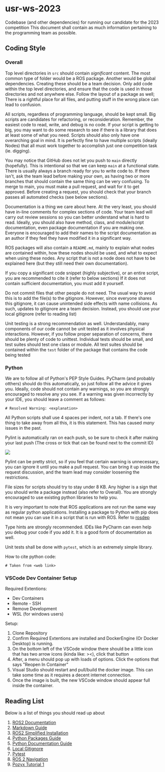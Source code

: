 # usr-ws-2023
Codebase (and other dependencies) for running our candidate for the 2023 competition
This document shall contain as much information pertaining to the programming team as possible.

## Coding Style
### Overall
Top level directories in `src` should contain *significant* content. The most common type of folder would be a ROS package. Another would be global dependencies. Creating these should be a team decision. Only add code within the top level directories, and ensure that the code is used in those directories and not anywhere else. Follow the layout of a package as well; There is a rightful place for all files, and putting stuff in the wrong place can lead to confusion.

All scripts, regardless of programming language, should be kept small. Big scripts are candidates for refactoring, or reconsideration. Remember, the easiest code to read, write, and debug is no code. If your script is getting to big, you may want to do some research to see if there is a library that does at least some of what you need. Scripts should also only have one overarching goal in mind. It is perfectly fine to have multiple scripts (ideally Nodes) that all must work together to accomplish just one competition task (ie. digging).

You may notice that GitHub does not let you push to `main` directly (hopefully). This is intentional so that we can keep `main` at a functional state. There is usually always a branch ready for you to write code to. If there isn't, ask the team lead before making your own, as having two or more branches that should contain the same thing can be very confusing. To merge to main, you must make a pull request, and wait for it to get approved. Before creating a request, you should check that your branch passes all automated checks (see below sections).

Documentation is a thing we care about here. At the very least, you should have in-line comments for complex sections of code. Your team lead will carry out review sessions so you can better understand what is hard to read. Ideally, you should also have method, class, and module/script documentation, even package documentation if you are making one. Everyone is encouraged to add their names to the script documentation as an author if they feel they have modified it in a significant way.

ROS packages will also contain a `README.md`, mainly to explain what nodes are contained within, how these nodes should be used, and what to expect when using these nodes. Any script that is not a node does not have to be explained here (but they still need their own documentation).

If you copy a significant code snippet (highly subjective), or an entire script, you are recommended to cite it (refer to below sections)
If it does not contain sufficient documentation, you must add it yourself.

Do not commit files that other people do not need. The usual way to avoid this is to add the file(s) to the gitignore. However, since everyone shares this gitignore, it can cause unintended side effects with name collisions. As such, updates to gitignore are a team decision. Instead, you should use your local gitignore (refer to reading list)

Unit testing is a strong recommendation as well. Understandably, many components of our code cannot be unit tested as it involves physical interactions. However, if you follow proper separation of concerns, there should be plenty of code to unittest. Individual tests should be small, and test suites should test one class or module. All test suites should be contained within the `test` folder of the package that contains the code being tested

### Python
We are to follow all of Python's PEP Style Guides. PyCharm (and probably otthers) should do this automatically, so just follow all the advice it gives you. Ideally, code should not contain any warnings, so you are strongly encouraged to resolve any you see. If a warning was given incorrectly by your IDE, you should leave a comment as follows:

`# Resolved Warning: <explanation>`

All Python scripts shall use 4 spaces per indent, not a tab. If there's one thing to take away from all this, it is this statement. This has caused *many* issues in the past.

Pylint is automatically ran on each push, so be sure to check it after making your last push (The cross or tick that can be found next to the commit ID)

![](https://manglemix.com/usr_files/checks.png)

Pylint can be pretty strict, so if you feel that certain warning is unnecessary, you can ignore it until you make a pull request. You can bring it up inside the request discussion, and the team lead may consider loosening the restrictions.

File sizes for scripts should try to stay under 8 KB. Any higher is a sign that you should write a package instead (also refer to Overall). You are strongly encouraged to use existing python libraries to help you. 

It is very important to note that ROS applications are not run the same way as regular python applications. Installing a package to Python with pip does not mean you can use it in a script that is run with ROS. Refer to [rosdep](https://docs.ros.org/en/foxy/Tutorials/Intermediate/Rosdep.html)

Type hints are strongly recommended. IDEs like PyCharm can even help you debug your code if you add it. It is a good form of documentation as well.

Unit tests shall be done with `pytest`, which is an extremely simple library.

How to cite python code:

`# Taken from <web link>`


### VSCode Dev Container Setup

Required Extentions:

- Dev Containers
- Remote - SSH
- Remove Development
- WSL (for windows users)

Setup:

1) Clone Repository
2) Confirm Required Extentions are installed and DockerEngine (Or Docker Desktop) is running.
3) On the bottom left of the VSCode window there should be a little icon that has two arrow icons (kinda like: ><), click that button
4) After, a menu should pop up with loads of options. Click the options that says "Reopen In Container"
5) Visual Studio should restart and pull/build the docker image. This can take some time as it requires a decent internet connection.
6) Once the image is built, the new VSCode window should appear full inside the container.

## Reading List
Below is a list of things you should read up about
1. [ROS2 Documentation](https://docs.ros.org/en/foxy/index.html)
2. [Markdown Guide](https://www.markdownguide.org/)
3. [ROS2 Simplified Installation](https://docs.google.com/document/d/1emTYbDWZH72I8Ifpqjb3O8foFpgskyILs_1xUKBiDWM/edit?usp=sharing)
4. [Python Packages Guide](https://realpython.com/python-modules-packages/)
5. [Python Documentation Guide](https://realpython.com/documenting-python-code/)
6. [Local Gitignore](https://stackoverflow.com/questions/49305201/gitignore-only-on-local)
7. [Pytest](https://docs.pytest.org/en/7.1.x/getting-started.html)
8. [ROS 2 Navigation](https://navigation.ros.org/index.html)
9. [Pozyx Tutorial 1](https://docs.pozyx.io/creator/tutorial-1-ready-to-range-python)